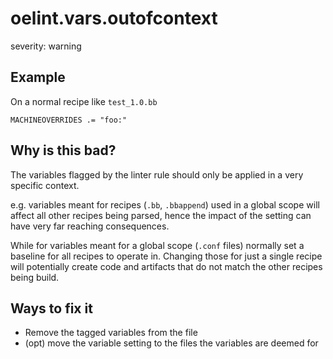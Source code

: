 # oelint.vars.outofcontext

severity: warning

## Example

On a normal recipe like `test_1.0.bb`

```
MACHINEOVERRIDES .= "foo:"
```

## Why is this bad?

The variables flagged by the linter rule should only be applied in a very specific context.

e.g. variables meant for recipes (`.bb`, `.bbappend`) used in a global scope will affect all
other recipes being parsed, hence the impact of the setting can have very far reaching consequences.

While for variables meant for a global scope (`.conf` files) normally set a baseline for all
recipes to operate in.
Changing those for just a single recipe will potentially create code and artifacts that do
not match the other recipes being build.

## Ways to fix it

- Remove the tagged variables from the file
- (opt) move the variable setting to the files the variables are deemed for
